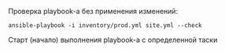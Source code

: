 Проверка playbook-а без применения изменений:

`ansible-playbook -i inventory/prod.yml site.yml --check`

Старт (начало) выполнения playbook-а с определенной таски